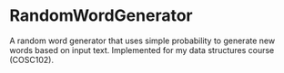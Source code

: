 # RandomWordGenerator
A random word generator that uses simple probability to generate new words based on input text. Implemented for my data structures course (COSC102).
